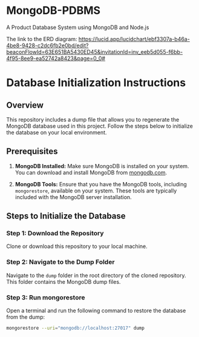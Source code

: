 # MongoDB-PDBMS
A Product Database System using MongoDB and Node.js

The link to the ERD diagram:
https://lucid.app/lucidchart/ebf3307a-b46a-4be8-9428-c2dc6fb2e0bd/edit?beaconFlowId=63E651BA5430ED45&invitationId=inv_eeb5d055-f6bb-4f95-8ee9-ea52742a8423&page=0_0#

# Database Initialization Instructions

## Overview
This repository includes a dump file that allows you to regenerate the MongoDB database used in this project. Follow the steps below to initialize the database on your local environment.

## Prerequisites
1. **MongoDB Installed:**
   Make sure MongoDB is installed on your system. You can download and install MongoDB from [mongodb.com](https://www.mongodb.com/try/download/community).

2. **MongoDB Tools:**
   Ensure that you have the MongoDB tools, including `mongorestore`, available on your system. These tools are typically included with the MongoDB server installation.

## Steps to Initialize the Database

### Step 1: Download the Repository
Clone or download this repository to your local machine.

### Step 2: Navigate to the Dump Folder
Navigate to the `dump` folder in the root directory of the cloned repository. This folder contains the MongoDB dump files.

### Step 3: Run mongorestore
Open a terminal and run the following command to restore the database from the dump:

```bash
mongorestore --uri="mongodb://localhost:27017" dump
